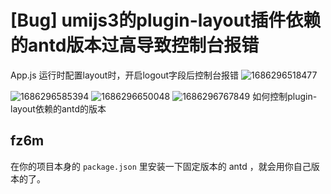 # [Bug] umijs3的plugin-layout插件依赖的antd版本过高导致控制台报错

App.js 运行时配置layout时，开启logout字段后控制台报错
![1686296518477](https://github.com/umijs/umi/assets/42932079/5104fc00-9696-44f1-946a-06f23f227d5e)

![1686296585394](https://github.com/umijs/umi/assets/42932079/a5f088d0-b433-4a28-a495-76e6c3738d6e)
![1686296650048](https://github.com/umijs/umi/assets/42932079/164c94b8-3472-485d-9902-6f729e076a19)
![1686296767849](https://github.com/umijs/umi/assets/42932079/c968a254-0365-469c-8eed-a80cdc055900)
如何控制plugin-layout依赖的antd的版本

## fz6m

在你的项目本身的 `package.json` 里安装一下固定版本的 antd ，就会用你自己版本的了。
